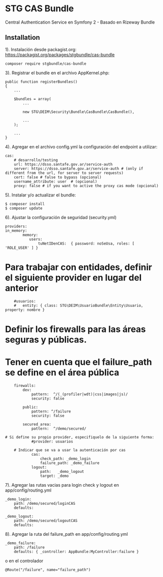 STG CAS Bundle
==================
Central Authentication Service en Symfony 2 - Basado en Rizeway Bundle


Installation
---------------

1). Instalación desde packagist.org: https://packagist.org/packages/stgbundle/cas-bundle

    composer require stgbundle/cas-bundle

3). Registrar el bundle en el archivo AppKernel.php:

    public function registerBundles()
    {
        ...

        $bundles = array(
            ...

            new STG\DEIM\Security\Bundle\CasBundle\CasBundle(),

            ...
        );

        ...
    }


4). Agregar en el archivo config.yml la configuración del endpoint a utilizar:

    cas:
        # desarrollo/testing
        url: https://dsso.santafe.gov.ar/service-auth
        server: https://dsso.santafe.gov.ar/service-auth # (only if different from the url, for server to server requests)
        cert: false # false to bypass (opcional)
        username_attribute: user  # (opcional)
        proxy: false # if you want to active the proxy cas mode (opcional)


5). Instalar y/o actualizar el bundle:

    $ composer install
    $ composer update


6). Ajustar la configuración de seguridad (security.yml)

    providers:
	in_memory:
            memory:
               users:
                   tuNetIDenCAS:  { password: noSeUsa, roles: [ 'ROLE_USER' ] }

# Para trabajar con entidades, definir el siguiente provider en lugar del anterior
        #usuarios:
        #   entity: { class: STG\DEIM\UsuarioBundle\Entity\Usuario, property: nombre }


# Definir los firewalls para las áreas seguras y públicas. 
# Tener en cuenta que el failure_path se define en el área pública

        firewalls:
            dev:
                pattern:  ^/(_(profiler|wdt)|css|images|js)/
                security: false

            public:
                pattern: ^/failure
                security: false

            secured_area:
                pattern:  ^/demo/secured/

	# Si define su propio provider, especifiquelo de la siguiente forma:
                #provider: usuarios

        # Indicar que se va a usar la autenticación por cas
                cas:
                    check_path: _demo_login
                    failure_path: _demo_failure
                logout:
                    path:   _demo_logout
                    target: _demo

7). Agregar las rutas vacias para login check y logout en app/config/routing.yml
   
    _demo_login:
        path: /demo/secured/loginCAS 
        defaults:

    _demo_logout:
        path: /demo/secured/logoutCAS
        defaults: 
    
8). Agregar la ruta del failure_path en app/config/routing.yml

    _demo_failure:
        path: /failure
        defaults: { _controller: AppBundle:MyController:failure }
        

o en el controlador

    @Route("/failure", name="failure_path")
